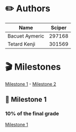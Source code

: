 # ✏️ Authors


Name | Sciper |
--- | --- | 
Bacuet Aymeric | 297168 |
Tetard Kenji | 301569 |

# 🎬 Milestones

[Milestone 1](https://github.com/KenjiTet/MA2-Kenji-Aymeric-Data-Viz/tree/main/Milestone1.md) - [Milestone 2](https://github.com/KenjiTet/MA2-Kenji-Aymeric-Data-Viz/tree/main/Milestone2.md)

## 🎥 Milestone 1
### 10% of the final grade
[Milestone 1](https://github.com/KenjiTet/MA2-Kenji-Aymeric-Data-Viz/tree/main/Milestone1.md)


